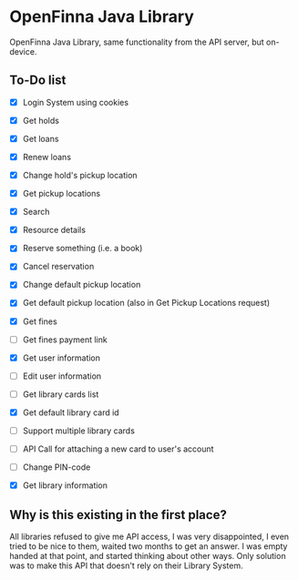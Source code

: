 # OpenFinna Java Library
OpenFinna Java Library, same functionality from the API server, but on-device.

## To-Do list
- [x] Login System using cookies
- [x] Get holds
- [x] Get loans
- [x] Renew loans
- [x] Change hold's pickup location
- [x] Get pickup locations
- [x] Search
- [x] Resource details
- [x] Reserve something (i.e. a book)
- [x] Cancel reservation
- [x] Change default pickup location
- [x] Get default pickup location (also in Get Pickup Locations request)
- [x] Get fines
- [ ] Get fines payment link
- [x] Get user information
- [ ] Edit user information
- [ ] Get library cards list
- [x] Get default library card id
- [ ] Support multiple library cards
- [ ] API Call for attaching a new card to user's account
- [ ] Change PIN-code
- [x] Get library information


## Why is this existing in the first place?
All libraries refused to give me API access, I was very disappointed, I even tried to be nice to them, waited two months to get an answer. I was empty handed at that point, and started thinking about other ways. Only solution was to make this API that doesn't rely on their Library System.
